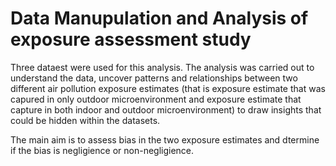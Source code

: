 # Data Manupulation and Analysis of exposure assessment study

Three dataest were used for this analysis. The analysis was carried out to understand the data, uncover patterns and relationships between two different air pollution exposure estimates (that is exposure estimate that was capured in only outdoor microenvironment and exposure estimate that capture in both indoor and outdoor microenvironment) to draw insights that could be hidden within the datasets. 

The main aim is to assess bias in the two exposure estimates and dtermine if the bias is negligience or non-negligience. 
